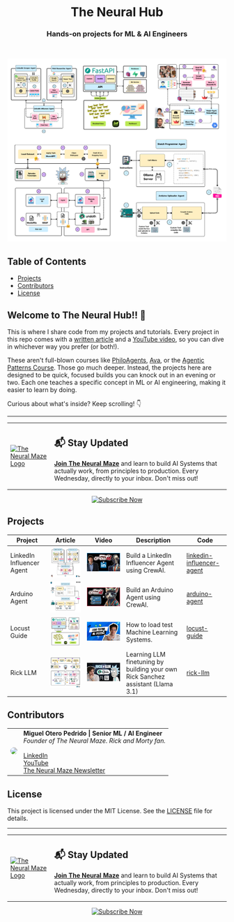 <div align="center">
  <h1>The Neural Hub</h1>
  <h3>Hands-on projects for ML & AI Engineers</h3>
</div>

</br>

<p align="center">
    <img src="static/neural_hub.png" alt="General Diagram" width="600">
</p>

## Table of Contents

- [Projects](#projects)
- [Contributors](#contributors)
- [License](#license)


## Welcome to The Neural Hub!! 👋 

This is where I share code from my projects and tutorials. Every project in this repo comes with a [written article](https://theneuralmaze.substack.com/) and a [YouTube video](https://www.youtube.com/@TheNeuralMaze), so you can dive in whichever way you prefer (or both!).

These aren't full-blown courses like [PhiloAgents](https://github.com/neural-maze/philoagents-course), [Ava](https://github.com/neural-maze/ava-whatsapp-agent-course), or the [Agentic Patterns Course](https://github.com/neural-maze/agentic-patterns-course). Those go much deeper. Instead, the projects here are designed to be quick, focused builds you can knock out in an evening or two. Each one teaches a specific concept in ML or AI engineering, making it easier to learn by doing.

 
Curious about what's inside? Keep scrolling! 👇


---

<table style="border-collapse: collapse; border: none;">
  <tr style="border: none;">
    <td width="20%" style="border: none;">
      <a href="https://theneuralmaze.substack.com/" aria-label="The Neural Maze">
        <img src="https://avatars.githubusercontent.com/u/151655127?s=400&u=2fff53e8c195ac155e5c8ee65c6ba683a72e655f&v=4" alt="The Neural Maze Logo" width="150"/>
      </a>
    </td>
    <td width="80%" style="border: none;">
      <div>
        <h2>📬 Stay Updated</h2>
        <p><b><a href="https://theneuralmaze.substack.com/">Join The Neural Maze</a></b> and learn to build AI Systems that actually work, from principles to production. Every Wednesday, directly to your inbox. Don't miss out!</p>
      </div>
    </td>
  </tr>
</table>

<p align="center">
  <a href="https://theneuralmaze.substack.com/">
    <img src="https://img.shields.io/static/v1?label&logo=substack&message=Subscribe%20Now&style=for-the-badge&color=black&scale=2" alt="Subscribe Now" height="40">
  </a>
</p>

## Projects


| Project | Article | Video | Description | Code |
|---------|---------|-------|-------------|------|
LinkedIn Influencer Agent |  <a href="https://theneuralmaze.substack.com/p/how-to-create-a-linkedin-influencer"><img src="static/diagrams/linkedin_influencer_agent.png" alt="LinkedIn Influencer Diagram" width="300"></a> | <a href="https://youtu.be/oIb5JqZ5ylA?si=mT28apiS8F7uCIZF"><img src="static/thumbnails/linkedin_influencer_agent.png" alt="Thumbnail 1" width="400"></a> | Build a LinkedIn Influencer Agent using CrewAI. | [linkedin-influencer-agent](linkedin-influencer-agent) |
Arduino Agent | <a href="https://theneuralmaze.substack.com/p/how-to-connect-llms-with-an-arduino"><img src="static/diagrams/arduino_agent.png" alt="Arduino Diagram" width="300"></a> | <a href="https://youtu.be/2VpRcF7pqug?si=0teoXkdilzWxrAZo"><img src="static/thumbnails/arduino_agent.png" alt="Thumbnail 2" width="400"></a> | Build an Arduino Agent using CrewAI. | [arduino-agent](arduino-agent) |
Locust Guide | <a href="https://theneuralmaze.substack.com/p/how-to-load-test-machine-learning"><img src="static/diagrams/locust_guide.png" alt="Locust Diagram" width="300"></a> | <a href="https://youtu.be/31lSQ2xyFCA?si=GIdKaXdCFy_Gx1jE"><img src="static/thumbnails/locust_guide.png" alt="Thumbnail 3" width="400"></a> | How to load test Machine Learning Systems. | [locust-guide](locust-guide) |
Rick LLM | <a href="https://theneuralmaze.substack.com/p/when-llama-meets-rick-sanchez"><img src="static/diagrams/rick_llm.png" alt="Rick LLM Diagram" width="300"></a> | <a href="https://youtu.be/Ucg1X_o1HDE?si=ad6zdOZvocJ1aazp"><img src="static/thumbnails/rick_llm.png" alt="Thumbnail 4" width="400"></a> | Learning LLM finetuning by building your own Rick Sanchez assistant (Llama 3.1) | [rick-llm](rick-llm) |

## Contributors

<table>
  <tr>
    <td align="center"><img src="https://github.com/MichaelisTrofficus.png" width="100" style="border-radius:50%;"/></td>
    <td>
      <strong>Miguel Otero Pedrido | Senior ML / AI Engineer </strong><br />
      <i>Founder of The Neural Maze. Rick and Morty fan.</i><br /><br />
      <a href="https://www.linkedin.com/in/migueloteropedrido/">LinkedIn</a><br />
      <a href="https://www.youtube.com/@TheNeuralMaze">YouTube</a><br />
      <a href="https://theneuralmaze.substack.com/">The Neural Maze Newsletter</a>
    </td>
  </tr>
</table>

## License

This project is licensed under the MIT License. See the [LICENSE](LICENSE) file for details.

---

<table style="border-collapse: collapse; border: none;">
  <tr style="border: none;">
    <td width="20%" style="border: none;">
      <a href="https://theneuralmaze.substack.com/" aria-label="The Neural Maze">
        <img src="https://avatars.githubusercontent.com/u/151655127?s=400&u=2fff53e8c195ac155e5c8ee65c6ba683a72e655f&v=4" alt="The Neural Maze Logo" width="150"/>
      </a>
    </td>
    <td width="80%" style="border: none;">
      <div>
        <h2>📬 Stay Updated</h2>
        <p><b><a href="https://theneuralmaze.substack.com/">Join The Neural Maze</a></b> and learn to build AI Systems that actually work, from principles to production. Every Wednesday, directly to your inbox. Don't miss out!</p>
      </div>
    </td>
  </tr>
</table>

<p align="center">
  <a href="https://theneuralmaze.substack.com/">
    <img src="https://img.shields.io/static/v1?label&logo=substack&message=Subscribe%20Now&style=for-the-badge&color=black&scale=2" alt="Subscribe Now" height="40">
  </a>
</p>

